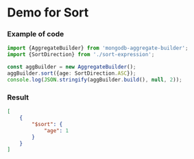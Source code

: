# Demo for Sort

### Example of code

```typescript
import {AggregateBuilder} from 'mongodb-aggregate-builder';
import {SortDirection} from './sort-expression';

const aggBuilder = new AggregateBuilder();
aggBuilder.sort({age: SortDirection.ASC});
console.log(JSON.stringify(aggBuilder.build(), null, 2));
```

### Result

```json
[
    {
        "$sort": {
            "age": 1
        }
    }
]
```
